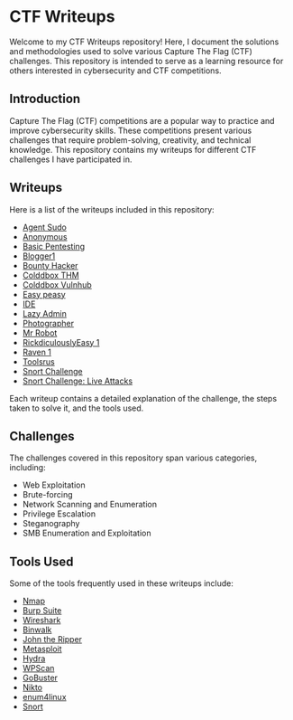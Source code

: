 # CTF Writeups
Welcome to my CTF Writeups repository! Here, I document the solutions and methodologies used to solve various Capture The Flag (CTF) challenges. This repository is intended to serve as a learning resource for others interested in cybersecurity and CTF competitions.


## Introduction
Capture The Flag (CTF) competitions are a popular way to practice and improve cybersecurity skills. These competitions present various challenges that require problem-solving, creativity, and technical knowledge. This repository contains my writeups for different CTF challenges I have participated in.

## Writeups
Here is a list of the writeups included in this repository:
- [Agent Sudo](https://tryhackme.com/r/room/agentsudoctf) 
- [Anonymous](https://tryhackme.com/r/room/anonymous)
- [Basic Pentesting](https://tryhackme.com/r/room/basicpentestingjt)
- [Blogger1](https://www.vulnhub.com/entry/blogger-1,675/#top)
- [Bounty Hacker](https://tryhackme.com/r/room/cowboyhacker)
- [Colddbox THM](https://tryhackme.com/r/room/colddboxeasy)
- [Colddbox Vulnhub](https://www.vulnhub.com/entry/colddbox-easy,586/)
- [Easy peasy](https://tryhackme.com/r/room/easypeasyctf)
- [IDE](https://tryhackme.com/r/room/ide)
- [Lazy Admin](https://www.vulnhub.com/entry/lazysysadmin-1,205/)
- [Photographer](https://www.vulnhub.com/entry/photographer-1,519/)
- [Mr Robot](https://www.vulnhub.com/entry/mr-robot-1,151/)
- [RickdiculouslyEasy 1](https://www.vulnhub.com/entry/rickdiculouslyeasy-1,207/)
- [Raven 1](https://www.vulnhub.com/entry/raven-1,256/)
- [Toolsrus](https://tryhackme.com/r/room/toolsrus)
- [Snort Challenge](https://tryhackme.com/r/room/snortchallenges2)
- [Snort Challenge: Live Attacks](https://tryhackme.com/jr/snortchallenges2)

Each writeup contains a detailed explanation of the challenge, the steps taken to solve it, and the tools used. 

## Challenges
The challenges covered in this repository span various categories, including:
- Web Exploitation
- Brute-forcing
- Network Scanning and Enumeration
- Privilege Escalation
- Steganography
- SMB Enumeration and Exploitation

## Tools Used
Some of the tools frequently used in these writeups include:
- [Nmap](https://nmap.org/) 
- [Burp Suite](https://portswigger.net/burp)
- [Wireshark](https://www.wireshark.org/)
- [Binwalk](https://github.com/ReFirmLabs/binwalk)
- [John the Ripper](https://www.openwall.com/john/)
- [Metasploit](https://www.metasploit.com/)
- [Hydra](https://www.kali.org/tools/hydra/)
- [WPScan](https://wpscan.com/)
- [GoBuster](https://www.kali.org/tools/gobuster/)
- [Nikto](https://www.cisa.gov/resources-tools/services/nikto)
- [enum4linux](https://www.kali.org/tools/enum4linux/)
- [Snort](https://www.snort.org/)
